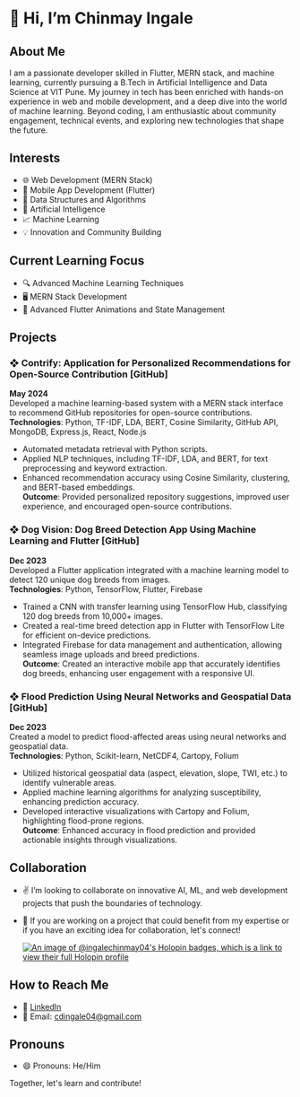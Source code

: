 # 👋 Hi, I’m Chinmay Ingale

## About Me
I am a passionate developer skilled in Flutter, MERN stack, and machine learning, currently pursuing a B.Tech in Artificial Intelligence and Data Science at VIT Pune. My journey in tech has been enriched with hands-on experience in web and mobile development, and a deep dive into the world of machine learning. Beyond coding, I am enthusiastic about community engagement, technical events, and exploring new technologies that shape the future.

## Interests
- 🌐 Web Development (MERN Stack)
- 📱 Mobile App Development (Flutter)
- 🧩 Data Structures and Algorithms
- 🤖 Artificial Intelligence
- 📈 Machine Learning
- 💡 Innovation and Community Building

## Current Learning Focus
- 🔍 Advanced Machine Learning Techniques
- 🖥️ MERN Stack Development
- 📱 Advanced Flutter Animations and State Management

## Projects
### ❖ Contrify: Application for Personalized Recommendations for Open-Source Contribution [GitHub]
**May 2024**  
Developed a machine learning-based system with a MERN stack interface to recommend GitHub repositories for open-source contributions.  
**Technologies**: Python, TF-IDF, LDA, BERT, Cosine Similarity, GitHub API, MongoDB, Express.js, React, Node.js  
- Automated metadata retrieval with Python scripts.
- Applied NLP techniques, including TF-IDF, LDA, and BERT, for text preprocessing and keyword extraction.
- Enhanced recommendation accuracy using Cosine Similarity, clustering, and BERT-based embeddings.  
**Outcome**: Provided personalized repository suggestions, improved user experience, and encouraged open-source contributions.

### ❖ Dog Vision: Dog Breed Detection App Using Machine Learning and Flutter [GitHub]
**Dec 2023**  
Developed a Flutter application integrated with a machine learning model to detect 120 unique dog breeds from images.  
**Technologies**: Python, TensorFlow, Flutter, Firebase  
- Trained a CNN with transfer learning using TensorFlow Hub, classifying 120 dog breeds from 10,000+ images.
- Created a real-time breed detection app in Flutter with TensorFlow Lite for efficient on-device predictions.
- Integrated Firebase for data management and authentication, allowing seamless image uploads and breed predictions.  
**Outcome**: Created an interactive mobile app that accurately identifies dog breeds, enhancing user engagement with a responsive UI.

### ❖ Flood Prediction Using Neural Networks and Geospatial Data [GitHub]
**Dec 2023**  
Created a model to predict flood-affected areas using neural networks and geospatial data.  
**Technologies**: Python, Scikit-learn, NetCDF4, Cartopy, Folium  
- Utilized historical geospatial data (aspect, elevation, slope, TWI, etc.) to identify vulnerable areas.
- Applied machine learning algorithms for analyzing susceptibility, enhancing prediction accuracy.
- Developed interactive visualizations with Cartopy and Folium, highlighting flood-prone regions.  
**Outcome**: Enhanced accuracy in flood prediction and provided actionable insights through visualizations.

## Collaboration
- ✌️ I’m looking to collaborate on innovative AI, ML, and web development projects that push the boundaries of technology.
- 🤝 If you are working on a project that could benefit from my expertise or if you have an exciting idea for collaboration, let's connect!

  [![An image of @ingalechinmay04's Holopin badges, which is a link to view their full Holopin profile](https://holopin.me/ingalechinmay04)](https://holopin.io/@ingalechinmay04)

## How to Reach Me
- 🔗 [LinkedIn](https://www.linkedin.com/in/chinmay-ingale-474606258/)
- 📧 Email: cdingale04@gmail.com

## Pronouns
- 😄 Pronouns: He/Him

Together, let's learn and contribute!


<!--
**IngaleChinmay04/IngaleChinmay04** is a ✨ _special_ ✨ repository because its `README.md` (this file) appears on your GitHub profile.

Here are some ideas to get you started:

- 🔭 I’m currently working on ...
- 🌱 I’m currently learning ...
- 👯 I’m looking to collaborate on ...
- 🤔 I’m looking for help with ...
- 💬 Ask me about ...
- 📫 How to reach me: ...
- 😄 Pronouns: ...
- ⚡ Fun fact: ...
-->

